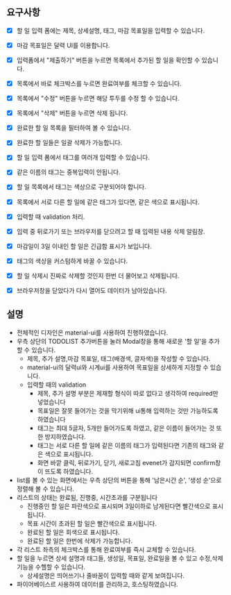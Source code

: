 
## 요구사항
- [x] 할 일 입력 폼에는 제목, 상세설명, 태그, 마감 목표일을 입력할 수 있습니다.
- [x] 마감 목표일은 달력 UI를 이용합니다.
- [x] 입력폼에서 "제출하기" 버튼을 누르면 목록에서 추가된 할 일을 확인할 수 있습니다.
- [x] 목록에서 바로 체크박스를 누르면 완료여부를 체크할 수 있습니다.
- [x] 목록에서 "수정" 버튼을 누르면 해당 투두를 수정 할 수 있습니다.
- [x] 목록에서 "삭제" 버튼을 누르면 삭제 됩니다.
- [x] 완료한 할 일 목록을 필터하여 볼 수 있습니다.
- [x] 완료한 할 일들은 일괄 삭제가 가능합니다.

- [x] 할 일 입력 폼에서 태그를 여러개 입력할 수 있습니다.
- [x] 같은 이름의 태그는 중복입력이 안됩니다.
- [x] 할 일 목록에서 태그는 색상으로 구분되어야 합니다.
- [x] 목록에서 서로 다른 할 일에 같은 태그가 있다면, 같은 색으로 표시됩니다.

- [x] 입력할 때 validation 처리.
- [x] 입력 중 뒤로가기 또는 브라우저를 닫으려고 할 때 입력된 내용 삭제 알림창.
- [x] 마감일이 3일 이내인 할 일은 긴급함 표시가 보입니다.
- [x] 태그의 색상을 커스텀하게 바꿀 수 있습니다.
- [x] 할 일 삭제시 진짜로 삭제할 것인지 한번 더 물어보고 삭제됩니다.
- [x] 브라우저창을 닫았다가 다시 열어도 데이터가 남아있습니다.

## 설명

- 전체적인 디자인은 material-ui를 사용하여 진행하였습니다. 
- 우측 상단의 TODOLIST 추가버튼을 눌러 Modal창을 통해 새로운 '할 일'을 추가할 수 있습니다. 
  - 제목, 추가 설명,마감 목표일, 태그(배경색, 글자색)을 작성할 수 있습니다.
  - material-ui의 달력ui와 시계ui를 사용하여 목표일을 상세하게 지정할 수 있습니다.
  - 입력할 때의 validation 
    + 제목, 추가 설명 부분은 제재할 형식이 따로 없다고 생각하여 required만 넣었습니다
    + 목표일은 잘못 들어가는 것을 막기위해 ui통해 입력하는 것만 가능하도록 하였습니다
    + 태그는 최대 5글자, 5개만 들어가도록 하였고, 같은 이름이 들어가는 것 또한 방지하였습니다.
    + 태그는 서로 다른 할 일에 같은 이름의 태그가 입력된다면 기존의 태그와 같은 색으로 표시됩니다.
    + 화면 바깥 클릭, 뒤로가기, 닫기, 새로고침 evenet가 감지되면 confirm창이 뜨도록 하였습니다.
- list를 볼 수 있는 화면에서는 우측 상단의 버튼을 통해 '남은시간 순', '생성 순'으로 정렬해 볼 수 있습니다.
- 리스트의 상태는 완료됨, 진행중, 시간초과를 구분됩니다
  - 진행중인 할 일은 파란색으로 표시되며 3일이하로 남게된다면 빨간색으로 표시됩니다.
  - 목표 시간이 초과된 할 일은 빨간색으로 표시됩니다.
  - 완료된 할 일은 회색으로 표시됩니다.
  - 완료된 할 일은 한번에 삭제가 가능합니다.
- 각 리스트 좌측의 체크박스를 통해 완료여부를 즉시 교체할 수 있습니다. 
- 할 일을 누르면 상세 설명과 태그들, 생성일, 목표일, 완료일을 볼 수 있고 수정,삭제 기능을 수핼할 수 있습니다.
  - 상세설명은 띄어쓰기나 줄바꿈이 입력할 때와 같게 보여집니다. 
- 파이어베이스르 사용하여 데이터를 관리하고, 호스팅하였습니다.
    
